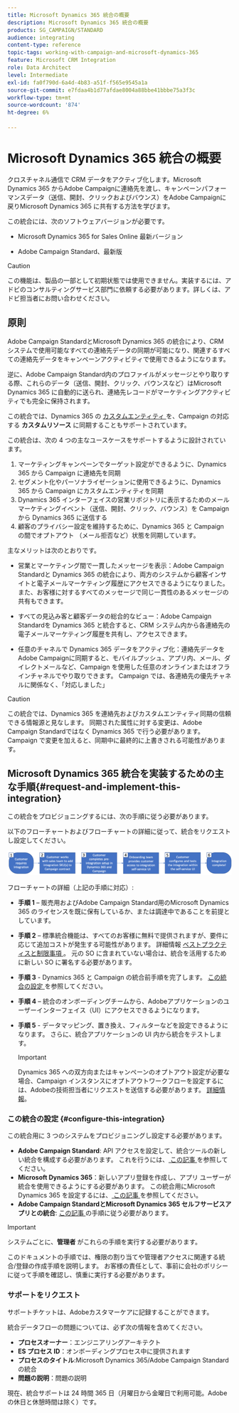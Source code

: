 ```yaml
---
title: Microsoft Dynamics 365 統合の概要
description: Microsoft Dynamics 365 統合の概要
products: SG_CAMPAIGN/STANDARD
audience: integrating
content-type: reference
topic-tags: working-with-campaign-and-microsoft-dynamics-365
feature: Microsoft CRM Integration
role: Data Architect
level: Intermediate
exl-id: fa0f790d-6a4d-4b83-a51f-f565e9545a1a
source-git-commit: e7fdaa4b1d77afdae8004a88bbe41bbbe75a3f3c
workflow-type: tm+mt
source-wordcount: '874'
ht-degree: 6%

---
```


# Microsoft Dynamics 365 統合の概要

クロスチャネル通信で CRM データをアクティブ化します。Microsoft Dynamics 365 からAdobe Campaignに連絡先を渡し、キャンペーンパフォーマンスデータ（送信、開封、クリックおよびバウンス）をAdobe Campaignに戻りMicrosoft Dynamics 365 に共有する方法を学びます。

この統合には、次のソフトウェアバージョンが必要です。

* Microsoft Dynamics 365 for Sales Online 最新バージョン

* Adobe Campaign Standard、最新版

>[!CAUTION]
>
>この機能は、製品の一部として初期状態では使用できません。実装するには、アドビのコンサルティングサービス部門に依頼する必要があります。詳しくは、アドビ担当者にお問い合わせください。
>

## 原則

Adobe Campaign StandardとMicrosoft Dynamics 365 の統合により、CRM システムで使用可能なすべての連絡先データの同期が可能になり、関連するすべての連絡先データをキャンペーンアクティビティで使用できるようになります。

逆に、Adobe Campaign Standard内のプロファイルがメッセージとやり取りする際、これらのデータ（送信、開封、クリック、バウンスなど）はMicrosoft Dynamics 365 に自動的に送られ、連絡先レコードがマーケティングアクティビティでも完全に保持されます。

この統合では、Dynamics 365 の [ カスタムエンティティ ](../../integrating/using/d365-acs-self-service-app-settings.md) を、Campaign の対応する **カスタムリソース** に同期することもサポートされています。

この統合は、次の 4 つの主なユースケースをサポートするように設計されています。

1. マーケティングキャンペーンでターゲット設定ができるように、Dynamics 365 から Campaign に連絡先を同期
1. セグメント化やパーソナライゼーションに使用できるように、Dynamics 365 から Campaign にカスタムエンティティを同期
1. Dynamics 365 インターフェイスの営業リポジトリに表示するためのメールマーケティングイベント（送信、開封、クリック、バウンス）を Campaign から Dynamics 365 に送信する
1. 顧客のプライバシー設定を維持するために、Dynamics 365 と Campaign の間でオプトアウト （メール拒否など）状態を同期しています。

主なメリットは次のとおりです。

* 営業とマーケティング間で一貫したメッセージを表示：Adobe Campaign Standardと Dynamics 365 の統合により、両方のシステムから顧客インサイトと電子メールマーケティング履歴にアクセスできるようになりました。また、お客様に対するすべてのメッセージで同じ一貫性のあるメッセージの共有もできます。

* すべての見込み客と顧客データの総合的なビュー：Adobe Campaign Standardを Dynamics 365 と統合すると、CRM システム内から各連絡先の電子メールマーケティング履歴を共有し、アクセスできます。

* 任意のチャネルで Dynamics 365 データをアクティブ化：連絡先データをAdobe Campaignに同期すると、モバイルプッシュ、アプリ内、メール、ダイレクトメールなど、Campaign を使用した任意のオンラインまたはオフラインチャネルでやり取りできます。 Campaign では、各連絡先の優先チャネルに関係なく、「対応しました」

>[!CAUTION]
>
>この統合では、Dynamics 365 を連絡先およびカスタムエンティティ同期の信頼できる情報源と見なします。  同期された属性に対する変更は、Adobe Campaign Standardではなく Dynamics 365 で行う必要があります。  Campaign で変更を加えると、同期中に最終的に上書きされる可能性があります。
>

## Microsoft Dynamics 365 統合を実装するための主な手順{#request-and-implement-this-integration}

この統合をプロビジョニングするには、次の手順に従う必要があります。

以下のフローチャートおよびフローチャートの詳細に従って、統合をリクエストし設定してください。

![](assets/provisioning-wf.png)

フローチャートの詳細（上記の手順に対応）:

* **手順 1** – 販売用およびAdobe Campaign Standard用のMicrosoft Dynamics 365 のライセンスを既に保有しているか、または調達中であることを前提としています。
* **手順 2** – 標準統合機能は、すべてのお客様に無料で提供されますが、要件に応じて追加コストが発生する可能性があります。 詳細情報 [ ベストプラクティスと制限事項 ](../../integrating/using/d365-acs-notices-and-recommendations.md)。 元の SO に含まれていない場合は、統合を活用するために新しい SO に署名する必要があります。
* **手順 3** - Dynamics 365 と Campaign の統合前手順を完了します。 [ この統合の設定 ](#configure-this-integration) を参照してください。
* **手順 4** – 統合のオンボーディングチームから、Adobeアプリケーションのユーザーインターフェイス（UI）にアクセスできるようになります。
* **手順 5** - データマッピング、置き換え、フィルターなどを設定できるようになります。 さらに、統合アプリケーションの UI 内から統合をテストします。

  >[!IMPORTANT]
  >
  > Dynamics 365 への双方向またはキャンペーンのオプトアウト設定が必要な場合、Campaign インスタンスにオプトアウトワークフローを設定するには、Adobeの技術担当者にリクエストを送信する必要があります。 [詳細情報](../../integrating/using/d365-acs-notices-and-recommendations.md#opt-out)。

### この統合の設定 {#configure-this-integration}

この統合用に 3 つのシステムをプロビジョニングし設定する必要があります。

* **Adobe Campaign Standard**: API アクセスを設定して、統合ツールの新しい統合を構成する必要があります。 これを行うには、[ この記事 ](../../integrating/using/d365-acs-configure-adobe-io.md) を参照してください。
* **Microsoft Dynamics 365**：新しいアプリ登録を作成し、アプリ ユーザーが統合を使用できるようにする必要があります。  この統合用にMicrosoft Dynamics 365 を設定するには、[ この記事 ](../../integrating/using/d365-acs-configure-d365.md) を参照してください。
* **Adobe Campaign StandardとMicrosoft Dynamics 365 セルフサービスアプリとの統合**: [ この記事 ](../../integrating/using/d365-acs-self-service-app-control-access.md) の手順に従う必要があります。

>[!IMPORTANT]
>
>システムごとに、**管理者** がこれらの手順を実行する必要があります。
>
>このドキュメントの手順では、権限の割り当てや管理者アクセスに関連する統合/登録の作成手順を説明します。  お客様の責任として、事前に会社のポリシーに従って手順を確認し、慎重に実行する必要があります。
>

### サポートをリクエスト

サポートチケットは、Adobeカスタマーケアに記録することができます。

統合データフローの問題については、必ず次の情報を含めてください。

* **プロセスオーナー**：エンジニアリングアーキテクト
* **ES プロセス ID**：オンボーディングプロセス中に提供されます
* **プロセスのタイトル**:Microsoft Dynamics 365/Adobe Campaign Standardの統合
* **問題の説明**：問題の説明

現在、統合サポートは 24 時間 365 日（月曜日から金曜日で利用可能。Adobeの休日と休憩時間は除く）です。
